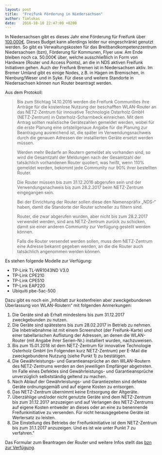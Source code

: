 ```yaml
---
layout: post
title:  "Freifunk Förderung in Niedersachsen"
author: Timlukas
date:   2016-10-10 22:47:00 +0200
---
```

In Niedersachsen gibt es dieses Jahr eine Förderung für Freifunk über [100.000€](http://www.mw.niedersachsen.de/aktuelles/presseinformationen/wirtschaftsministerium-foerdert-freifunk-initiativen-im-land--142482.html).
Dieses Budget kann allerdings leider nur eingeschränkt genutzt werden.
So gibt es Verwaltungskosten für das Breitbandkompetenzzentrum Niedersachsen (bzn), Förderung für Kommunen, Flyer usw.
Am Ende bleiben noch ca. 50.000€ über, welche ausschließlich in Form von Hardware (Router und Access Points), an die in NDS aktiven Freifunk Initiativen gehen.
Auch der Freifunk Bremen ist in Niedersachsen aktiv. Im Bremer Umland gibt es einige Nodes, z.B. in Hagen im Bremischen, in Nienburg/Weser und in Syke.
Für diese und weitere Standorte in Niedersachsen können nun Router beantragt werden.

Aus dem Protokoll:

> Bis zum Stichtag 14.10.2016 werden die Freifunk Communities ihre Anträge für die kostenlose Nutzung der beschafften WLAN-Router an das NETZ-Zentrum für innovative Technologie Osterholz GmbH (NETZ-Zentrum) in Osterholz-Scharmbeck einreichen. Mit dem Antrag sollten realistische Gerätezahlen gemeldet werden, wobei für die erste Planung eine ortsteilgenaue Angabe für die Planung zur Beantragung ausreichend ist, die später im Verwendungsnachweis durch die genauen Adressen der installierten Geräte ersetzt werden müssen.
>
> Werden mehr Bedarfe an Routern gemeldet als vorhanden sind, so wird die Gesamtzahl der Meldungen nach der Gesamtzahl der tatsächlich vorhandenen Router quotiert, was heißt, wenn 110% gemeldet werden,  bekommt jede Community nur 90% ihrer bestellten Router.
>
> Die Router müssen bis zum 31.12.2016 abgerufen sein und der Verwendungsnachweis bis zum 28.2.2017 beim NETZ-Zentrum eingegangen sein. 
>
> Bei der Einrichtung der Router sollen diese den Namenspräfix  „NDS-“ haben, damit die Standorte der Router schneller zu filtern sind.
>
> Router, die zwar abgerufen wurden, aber nicht bis zum 28.2.2017 verwendet werden, sind ans NETZ-Zentrum zurück zu schicken, damit sie einer anderen Community zur Verfügung gestellt werden können.
>
> Falls die Router versendet werden sollen, muss dem NETZ-Zentrum eine Adresse bekannt gegeben werden, an die die Router auch tatsächlich angenommen werden können.

Es stehen folgende Modelle zur Verfügung:

* TP-Link TL-WR1043ND V3.0
* TP-Link CPE210
* TP-Link CPE510
* TP-Link EAP220
* Ubiquiti pbe-5ac-500

Dazu gibt es noch ein „Infoblatt zur kostenfreien aber zweckgebundenen Überlassung von WLAN-Routern“ mit folgenden Anmerkungen:

1. Die Geräte sind ab Erhalt mindestens bis zum 31.12.2017 zweckgebunden zu nutzen.
2. Die Geräte sind spätestens bis zum 28.02.2017 in Betrieb zu nehmen. Die Inbetriebnahme ist mit einem Screenshot (der Freifunk-Karte) und einer tabellarischen Auflistung der Adressen, an denen die WLAN-Router (mit Angabe ihrer Serien-Nr.) installiert wurden, nachzuweisen.
3. Bis zum 15.01.2018 ist dem NETZ-Zentrum für innovative Technologie Osterholz GmbH (im Folgenden kurz NETZ-Zentrum) per E-Mail die zweckgebundene Nutzung (siehe Punkt 1) zu bestätigen.
4. Die Gewährleistungs- und Garantieansprüche an den WLAN-Routern des NETZ-Zentrums werden an den jeweiligen Empfänger abgetreten. Im Falle eines Defektes sind Gewährleistungs- und Garantieansprüche unverzüglich selbstständig geltend zu machen.
5. Nach Ablauf der Gewährleistungs- und Garantiezeiten sind defekte Geräte ordnungsgemäß und auf eigene Kosten zu entsorgen.
6. Das NETZ-Zentrum übernimmt keine Entsorgung der Altgeräte.
7. Überzählige und/oder nicht genutzte Geräte sind dem NETZ-Zentrum bis zum 31.12.2017 anzuzeigen und auf Verlangen des NETZ-Zentrums auf eigene Kosten entweder an dieses oder an eine zu benennende Freifunkinitiative zu versenden. Für nicht herausgegebene Geräte ist Wertersatz zu leisten.
8. Die Einstellung des Betriebs der Freifunkinitiative ist dem NETZ-Zentrum bis zum 31.1.2017 anzuzeigen. Und es ist wie unter Punkt 7 zu verfahren."

Das Formular zum Beantragen der Router und weitere Infos stellt das [bzn zur Verfügung](http://breitband-nds.de/index.php?id=674).
